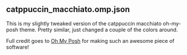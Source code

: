 ## catppuccin_macchiato.omp.json
This is my slightly tweaked version of the catppuccin macchiato oh-my-posh theme. 
Pretty similar, just changed a couple of the colors around.

Full credit goes to [Oh My Posh](https://github.com/JanDeDobbeleer/oh-my-posh/) for making such an awesome piece of software!
